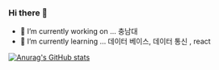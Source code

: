 ### Hi there 👋

- 🔭 I’m currently working on ... 충남대
- 🌱 I’m currently learning ...   데이터 베이스, 데이터 통신 , react
<!--
**sumi-0011/sumi-0011** is a ✨ _special_ ✨ repository because its `README.md` (this file) appears on your GitHub profile.

Here are some ideas to get you started:

- 🔭 I’m currently working on ... 충남대
- 🌱 I’m currently learning ...   데이터 베이스, 데이터 통신 , 리액트 등
- 👯 I’m looking to collaborate on ...
- 🤔 I’m looking for help with ...
- 💬 Ask me about ...
- 📫 How to reach me: ...
- 😄 Pronouns: ...
- ⚡ Fun fact: ...
-->
[![Anurag's GitHub stats](https://github-readme-stats.vercel.app/api?username=sumi-0011)](https://github.com/anuraghazra/github-readme-stats)

